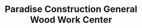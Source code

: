 ---
title: "Paradise Construction General Wood Work Center"
url: /ganta/paradise-construction-general-wood-work-center/
shop: Möbel
---